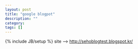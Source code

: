 ```yaml
---
layout: post
title: "google blogpot"
description: ""
category: 
tags: []
---
```

{% include JB/setup %}
site -->
	http://sehoblogtest.blogspot.kr/


